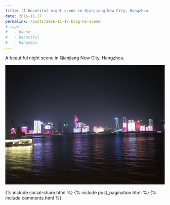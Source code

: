```yaml
---
title: 'A beautiful night scene in Qianjiang New City, Hangzhou'
date: 2016-11-17
permalink: /posts/2016-11-17-blog-hz-scene
# tags:
#   - house
#   - beautiful
#   - Hangzhou
---
```


A beautiful night scene in Qianjiang New City, Hangzhou.

![hz-city](/images/blog/hz-city.jpg)

{% include social-share.html %}
{% include post_pagination.html %}
{% include comments.html %}
